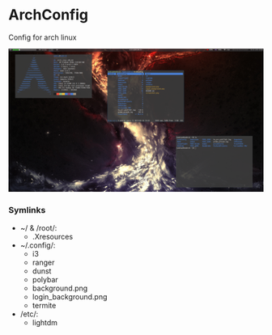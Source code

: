 # ArchConfig
Config for arch linux 

![Screenshot](https://raw.githubusercontent.com/Nevith/ArchConfig/master/screenshot.png)

### Symlinks
* ~/ & /root/:
    * .Xresources
* ~/.config/:
    * i3
    * ranger
    * dunst
    * polybar
    * background.png
    * login_background.png
    * termite
* /etc/:
    * lightdm

